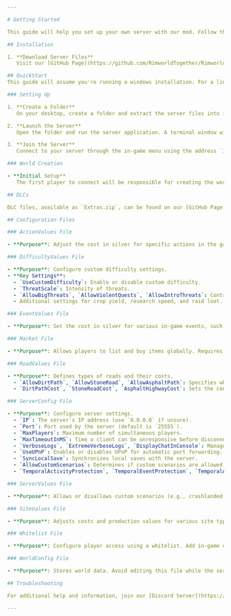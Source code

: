 ```yaml
---

# Getting Started

This guide will help you set up your own server with our mod. Follow these steps to get started.

## Installation

1. **Download Server Files**  
   Visit our [GitHub Page](https://github.com/RimworldTogether/Rimworld-Together/releases/latest) and download the server files. Choose the version compatible with your operating system (Linux or Windows). Please note that macOS is not supported, and there are no plans to support it in the future.

## QuickStart
This guide will assume you're running a windows installation. For a linux instalation look into [going public](https://rimworldtogether.github.io/Guide/selfhosting/going-public.html#step-2-automated-installation-and-update-script).

### Setting Up

1. **Create a Folder**  
   On your desktop, create a folder and extract the server files into it.

2. **Launch the Server**  
   Open the folder and run the server application. A terminal window will open, and the server should start automatically.

3. **Join the Server**  
   Connect to your server through the in-game menu using the address `127.0.0.1` and the default port `25555`. For detailed joining instructions, refer to our [Going Public guide](https://rimworldtogether.github.io/Guide/selfhosting/going-public.html).

### World Creation

- **Initial Setup**  
   The first player to connect will be responsible for creating the world. It’s recommended to generate the world with the minimum enforced modlist to avoid potential issues.

## DLCs

DLC files, available as `Extras.zip`, can be found on our [GitHub Page](https://github.com/RimworldTogether/Rimworld-Together) and are intended for server-side use only. Treat DLCs as mods.

## Configuration Files

### ActionValues File

- **Purpose**: Adjust the cost in silver for specific actions in the game, such as spying on other players.

### DifficultyValues File

- **Purpose**: Configure custom difficulty settings.
- **Key Settings**:
  - `UseCustomDifficulty`: Enable or disable custom difficulty.
  - `ThreatScale`: Intensity of threats.
  - `AllowBigThreats`, `AllowViolentQuests`, `AllowIntroThreats`: Control whether large threats, violent quests, and intro threats are allowed.
  - Additional settings for crop yield, research speed, and raid loot.

### EventValues File

- **Purpose**: Set the cost in silver for various in-game events, such as raids or infestations.

### Market File

- **Purpose**: Allows players to list and buy items globally. Requires a comms console to be used in-game.

### RoadValues File

- **Purpose**: Defines types of roads and their costs.
  - `AllowDirtPath`, `AllowStoneRoad`, `AllowAsphaltPath`: Specifies which roads are permitted.
  - `DirtPathCost`, `StoneRoadCost`, `AsphaltHighwayCost`: Sets the construction cost for each road type.

### ServerConfig File

- **Purpose**: Configure server settings.
  - `IP`: The server’s IP address (use `0.0.0.0` if unsure).
  - `Port`: Port used by the server (default is `25555`).
  - `MaxPlayers`: Maximum number of simultaneous players.
  - `MaxTimeoutInMS`: Time a client can be unresponsive before disconnection (in milliseconds).
  - `VerboseLogs`, `ExtremeVerboseLogs`, `DisplayChatInConsole`: Manage logging and chat display settings. Useful for debugging and troubleshooting.
  - `UseUPnP`: Enables or disables UPnP for automatic port forwarding.
  - `SyncLocalSave`: Synchronizes local saves with the server.
  - `AllowCustomScenarios`: Determines if custom scenarios are allowed.
  - `TemporalActivityProtection`, `TemporalEventProtection`, `TemporalAidProtection`: Configures protection against specific temporal activities, events, and aid.

### ServerValues File

- **Purpose**: Allows or disallows custom scenarios (e.g., crashlanded, mechanitor).

### SiteValues File

- **Purpose**: Adjusts costs and production values for various site types. More information can be found on our [Site Page](https://rimworldtogether.github.io/Guide/features/sites.html).

### Whitelist File

- **Purpose**: Configure player access using a whitelist. Add in-game usernames to the list.

### WorldConfig File

- **Purpose**: Stores world data. Avoid editing this file while the server is running.

## Troubleshooting

For additional help and information, join our [Discord Server](https://discord.gg/yUF2ec8Vt8).

---
```

